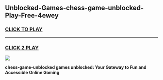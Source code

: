 
## Unblocked-Games-chess-game-unblocked-Play-Free-4ewey
<h3>
<a href="https://premium76.site?title=chess-game-unblocked&ref=09A">CLICK TO PLAY</a></h3>
<hr>

<h3>
<a href="https://premium76.site?title=chess-game-unblocked&ref=09A">CLICK 2 PLAY</a>
  
</h3>

<a href="https://premium76.site?title=chess-game-unblocked&ref=09A"><img src="https://clearcache.store/games.png"></a>


**chess-game-unblocked games unblocked: Your Gateway to Fun and Accessible Online Gaming**
